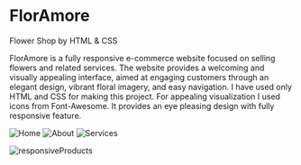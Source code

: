 
# FlorAmore
Flower Shop by HTML &amp; CSS

FlorAmore is a fully responsive e-commerce website focused on selling flowers and related services. The website provides a welcoming and visually appealing interface, aimed at engaging customers through an elegant design, vibrant floral imagery, and easy navigation. I have used only HTML and CSS for making this project. For appealing visualization I used icons from Font-Awesome. It provides an eye pleasing design with fully responsive feature.

![Home](https://github.com/user-attachments/assets/6c195c67-6c8d-47de-ad49-3d27e31eff21)
![About](https://github.com/user-attachments/assets/85699dc7-d150-45d6-8739-dcaa1852e501)
![Services](https://github.com/user-attachments/assets/b218f135-f810-4723-8595-7bad2b5b74e5)

![responsiveProducts](https://github.com/user-attachments/assets/432bf906-1984-4f2a-9861-75ab2051677a)
